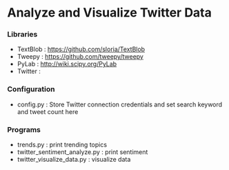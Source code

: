 # Analyze and Visualize Twitter Data

### Libraries

- TextBlob : https://github.com/sloria/TextBlob
- Tweepy : https://github.com/tweepy/tweepy
- PyLab : http://wiki.scipy.org/PyLab
- Twitter : 

### Configuration

- config.py : Store Twitter connection credentials and set search keyword and tweet count here


### Programs

- trends.py : print trending topics
- twitter_sentiment_analyze.py : print sentiment
- twitter_visualize_data.py : visualize data

